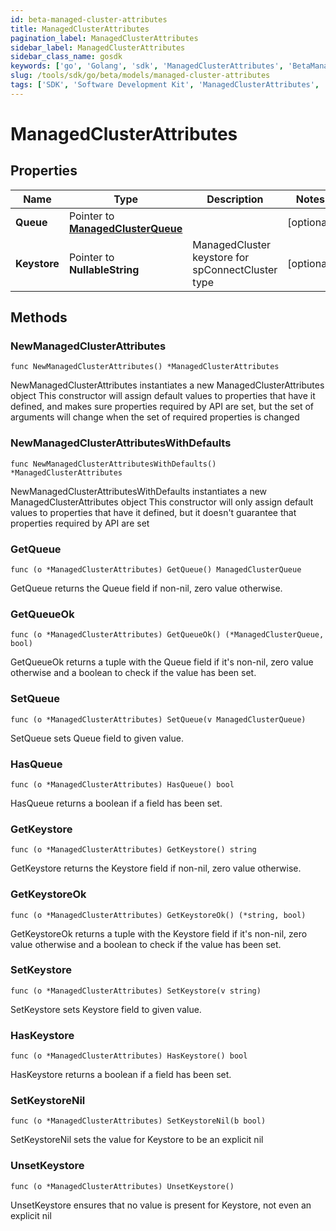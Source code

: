 ```yaml
---
id: beta-managed-cluster-attributes
title: ManagedClusterAttributes
pagination_label: ManagedClusterAttributes
sidebar_label: ManagedClusterAttributes
sidebar_class_name: gosdk
keywords: ['go', 'Golang', 'sdk', 'ManagedClusterAttributes', 'BetaManagedClusterAttributes'] 
slug: /tools/sdk/go/beta/models/managed-cluster-attributes
tags: ['SDK', 'Software Development Kit', 'ManagedClusterAttributes', 'BetaManagedClusterAttributes']
---
```


# ManagedClusterAttributes

## Properties

Name | Type | Description | Notes
------------ | ------------- | ------------- | -------------
**Queue** | Pointer to [**ManagedClusterQueue**](managed-cluster-queue) |  | [optional] 
**Keystore** | Pointer to **NullableString** | ManagedCluster keystore for spConnectCluster type | [optional] 

## Methods

### NewManagedClusterAttributes

`func NewManagedClusterAttributes() *ManagedClusterAttributes`

NewManagedClusterAttributes instantiates a new ManagedClusterAttributes object
This constructor will assign default values to properties that have it defined,
and makes sure properties required by API are set, but the set of arguments
will change when the set of required properties is changed

### NewManagedClusterAttributesWithDefaults

`func NewManagedClusterAttributesWithDefaults() *ManagedClusterAttributes`

NewManagedClusterAttributesWithDefaults instantiates a new ManagedClusterAttributes object
This constructor will only assign default values to properties that have it defined,
but it doesn't guarantee that properties required by API are set

### GetQueue

`func (o *ManagedClusterAttributes) GetQueue() ManagedClusterQueue`

GetQueue returns the Queue field if non-nil, zero value otherwise.

### GetQueueOk

`func (o *ManagedClusterAttributes) GetQueueOk() (*ManagedClusterQueue, bool)`

GetQueueOk returns a tuple with the Queue field if it's non-nil, zero value otherwise
and a boolean to check if the value has been set.

### SetQueue

`func (o *ManagedClusterAttributes) SetQueue(v ManagedClusterQueue)`

SetQueue sets Queue field to given value.

### HasQueue

`func (o *ManagedClusterAttributes) HasQueue() bool`

HasQueue returns a boolean if a field has been set.

### GetKeystore

`func (o *ManagedClusterAttributes) GetKeystore() string`

GetKeystore returns the Keystore field if non-nil, zero value otherwise.

### GetKeystoreOk

`func (o *ManagedClusterAttributes) GetKeystoreOk() (*string, bool)`

GetKeystoreOk returns a tuple with the Keystore field if it's non-nil, zero value otherwise
and a boolean to check if the value has been set.

### SetKeystore

`func (o *ManagedClusterAttributes) SetKeystore(v string)`

SetKeystore sets Keystore field to given value.

### HasKeystore

`func (o *ManagedClusterAttributes) HasKeystore() bool`

HasKeystore returns a boolean if a field has been set.

### SetKeystoreNil

`func (o *ManagedClusterAttributes) SetKeystoreNil(b bool)`

 SetKeystoreNil sets the value for Keystore to be an explicit nil

### UnsetKeystore
`func (o *ManagedClusterAttributes) UnsetKeystore()`

UnsetKeystore ensures that no value is present for Keystore, not even an explicit nil

